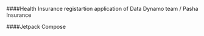 ####Health Insurance registartion application of Data Dynamo team / Pasha Insurance

####Jetpack Compose
